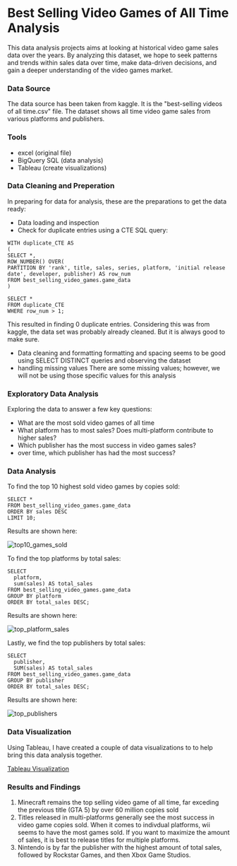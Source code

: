 # Best Selling Video Games of All Time Analysis

This data analysis projects aims at looking at historical video game sales data over 
the years. By analyzing this dataset, we hope to seek patterns and trends within 
sales data over time, make data-driven decisions, and gain a deeper understanding of
the video games market.

### Data Source
The data source has been taken from kaggle. It is the "best-selling videos of all time.csv" file.
The dataset shows all time video game sales from various platforms and publishers.

### Tools
- excel (original file)
- BigQuery SQL (data analysis)
- Tableau (create visualizations)

### Data Cleaning and Preperation
In preparing for data for analysis, these are the preparations to get the data ready:
- Data loading and inspection
- Check for duplicate entries using a CTE SQL query:

```
WITH duplicate_CTE AS
(
SELECT *,
ROW_NUMBER() OVER(
PARTITION BY 'rank', title, sales, series, platform, 'initial release date', developer, publisher) AS row_num
FROM best_selling_video_games.game_data
)

SELECT *
FROM duplicate_CTE
WHERE row_num > 1;
```

This resulted in finding 0 duplicate entries. Considering this was from kaggle, the data set was probably already cleaned.
But it is always good to make sure.

- Data cleaning and formatting
  formatting and spacing seems to be good using SELECT DISTINCT queries and observing the dataset
- handling missing values
  There are some missing values; however, we will not be using those specific values for this analysis

### Exploratory Data Analysis
Exploring the data to answer a few key questions:
- What are the most sold video games of all time
- What platform has to most sales? Does multi-platform contribute to higher sales?
- Which publisher has the most success in video games sales?
- over time, which publisher has had the most success?

### Data Analysis

To find the top 10 highest sold video games by copies sold:

```
SELECT *
FROM best_selling_video_games.game_data
ORDER BY sales DESC
LIMIT 10;
```

Results are shown here:

![top10_games_sold](https://github.com/ChrisxHur/Best-Selling-Video-Games-of-All-Time/assets/173302585/daf40832-5a62-4b90-9921-3b816c5633cf)

To find the top platforms by total sales:

```
SELECT 
  platform,
  sum(sales) AS total_sales
FROM best_selling_video_games.game_data
GROUP BY platform
ORDER BY total_sales DESC;
```

Results are shown here:

![top_platform_sales](https://github.com/ChrisxHur/Best-Selling-Video-Games-of-All-Time/assets/173302585/f8657c2c-981f-4a21-b778-3eabf44a59cc)

Lastly, we find the top publishers by total sales:

```
SELECT
  publisher,
  SUM(sales) AS total_sales
FROM best_selling_video_games.game_data
GROUP BY publisher
ORDER BY total_sales DESC;
```

Results are shown here:

![top_publishers](https://github.com/ChrisxHur/Best-Selling-Video-Games-of-All-Time/assets/173302585/8d2750ee-4ec5-482f-b380-3e3229e87d6b)


### Data Visualization
Using Tableau, I have created a couple of data visualizations to to help bring this data analysis together.

[Tableau Visualization](https://public.tableau.com/app/profile/christopher.hur4476/viz/bestsellingvideogamesdashboard/Dashboard1)


### Results and Findings
1. Minecraft remains the top selling video game of all time, far exceding the previous title (GTA 5) by over 60 million copies sold
2. Titles released in multi-platforms generally see the most success in video game copies sold. When it comes to indivdual platforms,
wii seems to have the most games sold. If you want to maximize the amount of sales, it is best to release titles for multiple platforms.
3. Nintendo is by far the publisher with the highest amount of total sales, followed by Rockstar Games, and then Xbox Game Studios.




